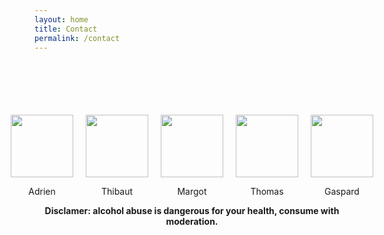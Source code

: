 ```yaml
---
layout: home
title: Contact
permalink: /contact
---
```

<style>
    #imagesMain {
        padding: 0;
        margin-left: 20px;
        margin-right: 20px;
        margin-top: 100px;
        text-align: center;
        display: flex; /* Utilisation de flexbox */
        justify-content: center; /* Centrer horizontalement */
    }
    .image-container {
        margin-right: 20px; /* Espacement entre les images */
    }
    .image-container:last-child {
        margin-right: 0; /* Aucun espacement à droite pour la dernière image */
    }
    #imagesMain img {
        height: 100px;
        width: 100px;
        vertical-align: middle;
    }
</style>

<div id="imagesMain">
    <div class="image-container">
        <img src="{{ site.baseurl }}/assets/img/Adrien.png">
        <p>Adrien</p>
    </div>
    <div class="image-container">
        <img src="{{ site.baseurl }}/assets/img/Thibaut.png">
        <p>Thibaut</p>
    </div>
    <div class="image-container">
        <img src="{{ site.baseurl }}/assets/img/Margot.png">
        <p>Margot</p>
    </div>
    <div class="image-container">
        <img src="{{ site.baseurl }}/assets/img/Thomas.png">
        <p>Thomas</p>
    </div>
        <div class="image-container">
        <img src="{{ site.baseurl }}/assets/img/Gaspard.png">
        <p>Gaspard</p>
    </div>
</div>





<div style="text-align: center; font-weight: bold;">
    Disclamer: alcohol abuse is dangerous for your health, consume with moderation.
</div>

<script>
    document.addEventListener('contextmenu', event => {
        // Empêche le menu contextuel uniquement sur cette page
        event.preventDefault();
    });
</script>